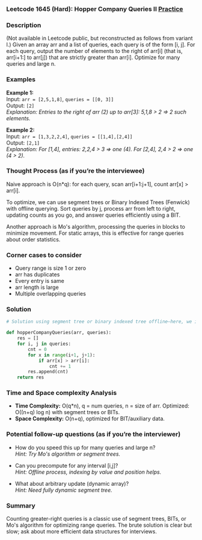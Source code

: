 ### Leetcode 1645 (Hard): Hopper Company Queries II [Practice](https://leetcode.com/problems/hopper-company-queries-ii)

### Description  
(Not available in Leetcode public, but reconstructed as follows from variant I.)
Given an array arr and a list of queries, each query is of the form [i, j]. For each query, output the number of elements to the right of arr[i] (that is, arr[i+1:] to arr[j]) that are strictly greater than arr[i]. Optimize for many queries and large n.

### Examples  
**Example 1:**  
Input: `arr = [2,5,1,8]`, `queries = [[0, 3]]`  
Output: `[2]`  
*Explanation: Entries to the right of arr (2) up to arr[3]: 5,1,8 > 2 ⇒ 2 such elements.*

**Example 2:**  
Input: `arr = [1,3,2,2,4]`, `queries = [[1,4],[2,4]]`  
Output: `[2,1]`  
*Explanation: For [1,4], entries: 2,2,4 > 3 ⇒ one (4). For [2,4], 2,4 > 2 ⇒ one (4 > 2).* 

### Thought Process (as if you’re the interviewee)  
Naive approach is O(n\*q): for each query, scan arr[i+1:j+1], count arr[x] > arr[i].

To optimize, we can use segment trees or Binary Indexed Trees (Fenwick) with offline querying. Sort queries by j, process arr from left to right, updating counts as you go, and answer queries efficiently using a BIT.

Another approach is Mo's algorithm, processing the queries in blocks to minimize movement. For static arrays, this is effective for range queries about order statistics.

### Corner cases to consider  
- Query range is size 1 or zero
- arr has duplicates
- Every entry is same
- arr length is large
- Multiple overlapping queries

### Solution

```python
# Solution using segment tree or binary indexed tree offline—here, we implement a brute version for clarity

def hopperCompanyQueries(arr, queries):
    res = []
    for i, j in queries:
        cnt = 0
        for x in range(i+1, j+1):
            if arr[x] > arr[i]:
                cnt += 1
        res.append(cnt)
    return res
```

### Time and Space complexity Analysis  

- **Time Complexity:** O(q\*n), q = num queries, n = size of arr. Optimized: O((n+q) log n) with segment trees or BITs.
- **Space Complexity:** O(n+q), optimized for BIT/auxiliary data.

### Potential follow-up questions (as if you’re the interviewer)  

- How do you speed this up for many queries and large n?  
  *Hint: Try Mo's algorithm or segment trees.*

- Can you precompute for any interval [i,j]?  
  *Hint: Offline process, indexing by value and position helps.*

- What about arbitrary update (dynamic array)?  
  *Hint: Need fully dynamic segment tree.*

### Summary
Counting greater-right queries is a classic use of segment trees, BITs, or Mo's algorithm for optimizing range queries. The brute solution is clear but slow; ask about more efficient data structures for interviews.